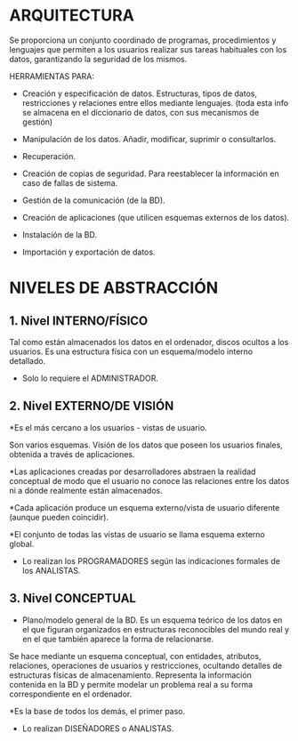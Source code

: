 # ARQUITECTURA
Se proporciona un conjunto coordinado de programas, procedimientos y lenguajes que permiten a los usuarios realizar sus tareas habituales con los datos, garantizando la seguridad de los mismos. 

HERRAMIENTAS PARA: 

* Creación y especificación de datos. Estructuras, tipos de datos, restricciones y relaciones entre ellos mediante lenguajes. (toda esta info se almacena en el diccionario de datos, con sus mecanismos de gestión)

* Manipulación de los datos. Añadir, modificar, suprimir o consultarlos. 

* Recuperación. 

* Creación de copias de seguridad. Para reestablecer la información en caso de fallas de sistema. 

* Gestión de la comunicación (de la BD). 

* Creación de aplicaciones (que utilicen esquemas externos de los datos). 

* Instalación de la BD. 

* Importación y exportación de datos.

# NIVELES DE ABSTRACCIÓN
## 1. Nivel INTERNO/FÍSICO
Tal como están almacenados los datos en el ordenador, discos ocultos a los usuarios. Es una estructura física con un esquema/modelo interno detallado. 
- Solo lo requiere el ADMINISTRADOR. 

## 2. Nivel EXTERNO/DE VISIÓN
*Es el más cercano a los usuarios - vistas de usuario. 

Son varios esquemas. Visión de los datos que poseen los usuarios finales, obtenida a través de aplicaciones. 

*Las aplicaciones creadas por desarrolladores abstraen la realidad conceptual de modo que el usuario no conoce las relaciones entre los datos ni a dónde realmente están almacenados. 

*Cada aplicación produce un esquema externo/vista de usuario diferente (aunque pueden coincidir). 

*El conjunto de todas las vistas de usuario se llama esquema externo global.

- Lo realizan los PROGRAMADORES según las indicaciones formales de los ANALISTAS. 

## 3. Nivel CONCEPTUAL
- Plano/modelo general de la BD. 
Es un esquema teórico de los datos en el que figuran organizados en estructuras reconocibles del mundo real y en el que también aparece la forma de relacionarse. 

Se hace mediante un esquema conceptual, con entidades, atributos, relaciones, operaciones de usuarios y restricciones, ocultando detalles de estructuras físicas de almacenamiento. Representa la información contenida en la BD y permite modelar un problema real a su forma correspondiente en el ordenador. 

*Es la base de todos los demás, el primer paso. 

- Lo realizan DISEÑADORES o ANALISTAS. 
